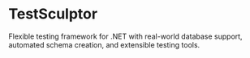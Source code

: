 # TestSculptor
Flexible testing framework for .NET with real-world database support, automated schema creation, and extensible testing tools.
